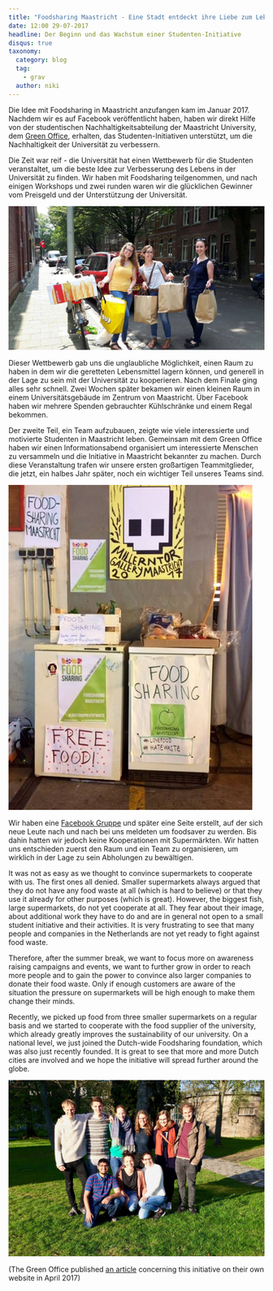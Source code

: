 ```yaml
---
title: "Foodsharing Maastricht - Eine Stadt entdeckt ihre Liebe zum Lebensmittel-Retten"
date: 12:00 29-07-2017
headline: Der Beginn und das Wachstum einer Studenten-Initiative
disqus: true
taxonomy:
  category: blog
  tag:
    - grav
  author: niki
---
```

Die Idee mit Foodsharing in Maastricht anzufangen kam im Januar 2017. Nachdem wir es auf Facebook veröffentlicht haben, haben wir direkt Hilfe von der studentischen Nachhaltigkeitsabteilung der Maastricht University, dem [Green Office](https://www.greenofficemaastricht.nl/), erhalten, das Studenten-Initiativen unterstützt, um die Nachhaltigkeit der Universität zu verbessern.

Die Zeit war reif - die Universität hat einen Wettbewerb für die Studenten veranstaltet, um die beste Idee zur Verbesserung des Lebens in der Universität zu finden. Wir haben mit Foodsharing teilgenommen, und nach einigen Workshops und zwei runden waren wir die glücklichen Gewinner vom Preisgeld und der Unterstützung der Universität.

![Our logo](fsmaastricht_foodsavers.jpg)

Dieser Wettbewerb gab uns die unglaubliche Möglichkeit, einen Raum zu haben in dem wir die geretteten Lebensmittel lagern können, und generell in der Lage zu sein mit der Universität zu kooperieren. Nach dem Finale ging alles sehr schnell. Zwei Wochen später bekamen wir einen kleinen Raum in einem Universitätsgebäude im Zentrum von Maastricht. Über Facebook haben wir mehrere Spenden gebrauchter Kühlschränke und einem Regal bekommen.

Der zweite Teil, ein Team aufzubauen, zeigte wie viele interessierte und motivierte Studenten in Maastricht leben. Gemeinsam mit dem Green Office haben wir einen Informationsabend organisiert um interessierte Menschen zu versammeln und die Initiative in Maastricht bekannter zu machen. Durch diese Veranstaltung trafen wir unsere ersten großartigen Teammitglieder, die jetzt, ein halbes Jahr später, noch ein wichtiger Teil unseres Teams sind.

![Parts of the team](fsmaastricht_fsp2.jpg)

Wir haben eine [Facebook Gruppe](https://www.facebook.com/FoodSharingMaastricht/) und später eine Seite erstellt, auf der sich neue Leute nach und nach bei uns meldeten um foodsaver zu werden. Bis dahin hatten wir jedoch keine Kooperationen mit Supermärkten. Wir hatten uns entschieden zuerst den Raum und ein Team zu organisieren, um wirklich in der Lage zu sein Abholungen zu bewältigen.

It was not as easy as we thought to convince supermarkets to cooperate with us. The first ones all denied. Smaller supermarkets always argued that they do not have any food waste at all (which is hard to believe) or that they use it already for other purposes (which is great). However, the biggest fish, large supermarkets, do not yet cooperate at all. They fear about their image, about additional work they have to do and are in general not open to a small student initiative and their activities. It is very frustrating to see that many people and companies in the Netherlands are not yet ready to fight against food waste.

Therefore, after the summer break, we want to focus more on awareness raising campaigns and events, we want to further grow in order to reach more people and to gain the power to convince also larger companies to donate their food waste. Only if enough customers are aware of the situation the pressure on supermarkets will be high enough to make them change their minds.

Recently, we picked up food from three smaller supermarkets on a regular basis and we started to cooperate with the food supplier of the university, which already greatly improves the sustainability of our university. On a national level, we just joined the Dutch-wide Foodsharing foundation, which was also just recently founded. It is great to see that more and more Dutch cities are involved and we hope the initiative will spread further around the globe.

![Incomplete group picture](fsmaastricht_team.jpg)

(The Green Office published [an article](https://www.greenofficemaastricht.nl/single-post/2017/04/18/FoodSharing-Maastricht-Chasing-away-food-wastage) concerning this initiative on their own website in April 2017)